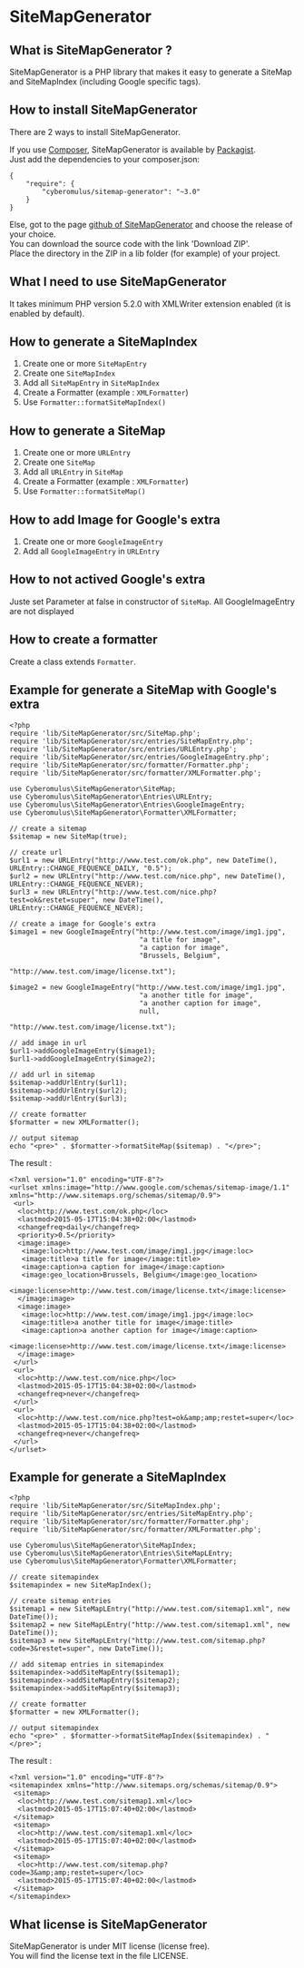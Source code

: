 # SiteMapGenerator

## What is SiteMapGenerator ? 
SiteMapGenerator is a PHP library that makes it easy to generate a SiteMap and SiteMapIndex (including Google specific tags).

## How to install SiteMapGenerator
There are 2 ways to install SiteMapGenerator.

If you use [Composer](https://getcomposer.org/), SiteMapGenerator is available by [Packagist](https://packagist.org).  
Just add the dependencies to your composer.json:  
	
	{
		"require": {
            "cyberomulus/sitemap-generator": "~3.0"
        }
    }
	
Else, got to the page [github of SiteMapGenerator](https://github.com/cyberomulus/SiteMapGenerator) and choose the release of your choice.  
You can download the source code with the link 'Download ZIP'.  
Place the directory in the ZIP in a lib folder (for example) of your project.

## What I need to use SiteMapGenerator

It takes minimum PHP version 5.2.0 with XMLWriter extension enabled (it is enabled by default).

## How to generate a SiteMapIndex

1. Create one or more `SiteMapEntry`
2. Create one `SiteMapIndex`
3. Add all `SiteMapEntry` in `SiteMapIndex`
4. Create a Formatter (example : `XMLFormatter`)
5. Use `Formatter::formatSiteMapIndex()`

## How to generate a SiteMap

1. Create one or more `URLEntry`
2. Create one `SiteMap`
3. Add all `URLEntry` in `SiteMap`
4. Create a Formatter (example : `XMLFormatter`)
5. Use `Formatter::formatSiteMap()`

## How to add Image for Google's extra

1. Create one or more `GoogleImageEntry`
2. Add all `GoogleImageEntry` in `URLEntry`

## How to not actived Google's extra

Juste set Parameter at false in constructor of `SiteMap`.
All GoogleImageEntry are not displayed

## How to create a formatter

Create a class extends `Formatter`.


## Example for generate a SiteMap with Google's extra

	<?php
	require 'lib/SiteMapGenerator/src/SiteMap.php';
	require 'lib/SiteMapGenerator/src/entries/SiteMapEntry.php';
	require 'lib/SiteMapGenerator/src/entries/URLEntry.php';
	require 'lib/SiteMapGenerator/src/entries/GoogleImageEntry.php';
	require 'lib/SiteMapGenerator/src/formatter/Formatter.php';
	require 'lib/SiteMapGenerator/src/formatter/XMLFormatter.php';
	
	use Cyberomulus\SiteMapGenerator\SiteMap;
	use Cyberomulus\SiteMapGenerator\Entries\URLEntry;
	use Cyberomulus\SiteMapGenerator\Entries\GoogleImageEntry;
	use Cyberomulus\SiteMapGenerator\Formatter\XMLFormatter;
	
	// create a sitemap
	$sitemap = new SiteMap(true);
	
	// create url
	$url1 = new URLEntry("http://www.test.com/ok.php", new DateTime(), URLEntry::CHANGE_FEQUENCE_DAILY, "0.5");
	$url2 = new URLEntry("http://www.test.com/nice.php", new DateTime(), URLEntry::CHANGE_FEQUENCE_NEVER);
	$url3 = new URLEntry("http://www.test.com/nice.php?test=ok&restet=super", new DateTime(), URLEntry::CHANGE_FEQUENCE_NEVER);
	
	// create a image for Google's extra
	$image1 = new GoogleImageEntry("http://www.test.com/image/img1.jpg", 
									"a title for image", 
									"a caption for image", 
									"Brussels, Belgium", 
									"http://www.test.com/image/license.txt");
	
	$image2 = new GoogleImageEntry("http://www.test.com/image/img1.jpg",
									"a another title for image",
									"a another caption for image",
									null,
									"http://www.test.com/image/license.txt");
	
	// add image in url
	$url1->addGoogleImageEntry($image1);
	$url1->addGoogleImageEntry($image2);
	
	// add url in sitemap
	$sitemap->addUrlEntry($url1);
	$sitemap->addUrlEntry($url2);
	$sitemap->addUrlEntry($url3);
	
	// create formatter
	$formatter = new XMLFormatter();
	
	// output sitemap
	echo "<pre>" . $formatter->formatSiteMap($sitemap) . "</pre>";

The result :
	
	<?xml version="1.0" encoding="UTF-8"?>
	<urlset xmlns:image="http://www.google.com/schemas/sitemap-image/1.1" xmlns="http://www.sitemaps.org/schemas/sitemap/0.9">
	 <url>
	  <loc>http://www.test.com/ok.php</loc>
	  <lastmod>2015-05-17T15:04:38+02:00</lastmod>
	  <changefreq>daily</changefreq>
	  <priority>0.5</priority>
	  <image:image>
	   <image:loc>http://www.test.com/image/img1.jpg</image:loc>
	   <image:title>a title for image</image:title>
	   <image:caption>a caption for image</image:caption>
	   <image:geo_location>Brussels, Belgium</image:geo_location>
	   <image:license>http://www.test.com/image/license.txt</image:license>
	  </image:image>
	  <image:image>
	   <image:loc>http://www.test.com/image/img1.jpg</image:loc>
	   <image:title>a another title for image</image:title>
	   <image:caption>a another caption for image</image:caption>
	   <image:license>http://www.test.com/image/license.txt</image:license>
	  </image:image>
	 </url>
	 <url>
	  <loc>http://www.test.com/nice.php</loc>
	  <lastmod>2015-05-17T15:04:38+02:00</lastmod>
	  <changefreq>never</changefreq>
	 </url>
	 <url>
	  <loc>http://www.test.com/nice.php?test=ok&amp;amp;restet=super</loc>
	  <lastmod>2015-05-17T15:04:38+02:00</lastmod>
	  <changefreq>never</changefreq>
	 </url>
	</urlset>

## Example for generate a SiteMapIndex
	<?php
	require 'lib/SiteMapGenerator/src/SiteMapIndex.php';
	require 'lib/SiteMapGenerator/src/entries/SiteMapEntry.php';
	require 'lib/SiteMapGenerator/src/formatter/Formatter.php';
	require 'lib/SiteMapGenerator/src/formatter/XMLFormatter.php';
	
	use Cyberomulus\SiteMapGenerator\SiteMapIndex;
	use Cyberomulus\SiteMapGenerator\Entries\SiteMapLEntry;
	use Cyberomulus\SiteMapGenerator\Formatter\XMLFormatter;
	
	// create sitemapindex
	$sitemapindex = new SiteMapIndex();
	
	// create sitemap entries
	$sitemap1 = new SiteMapLEntry("http://www.test.com/sitemap1.xml", new DateTime());
	$sitemap2 = new SiteMapLEntry("http://www.test.com/sitemap1.xml", new DateTime());
	$sitemap3 = new SiteMapLEntry("http://www.test.com/sitemap.php?code=3&restet=super", new DateTime());
	
	// add sitemap entries in sitemapindex
	$sitemapindex->addSiteMapEntry($sitemap1);
	$sitemapindex->addSiteMapEntry($sitemap2);
	$sitemapindex->addSiteMapEntry($sitemap3);
	
	// create formatter
	$formatter = new XMLFormatter();
	
	// output sitemapindex
	echo "<pre>" . $formatter->formatSiteMapIndex($sitemapindex) . "</pre>";

The result :

	<?xml version="1.0" encoding="UTF-8"?>
	<sitemapindex xmlns="http://www.sitemaps.org/schemas/sitemap/0.9">
	 <sitemap>
	  <loc>http://www.test.com/sitemap1.xml</loc>
	  <lastmod>2015-05-17T15:07:40+02:00</lastmod>
	 </sitemap>
	 <sitemap>
	  <loc>http://www.test.com/sitemap1.xml</loc>
	  <lastmod>2015-05-17T15:07:40+02:00</lastmod>
	 </sitemap>
	 <sitemap>
	  <loc>http://www.test.com/sitemap.php?code=3&amp;amp;restet=super</loc>
	  <lastmod>2015-05-17T15:07:40+02:00</lastmod>
	 </sitemap>
	</sitemapindex>

## What license is SiteMapGenerator
SiteMapGenerator is under MIT license (license free).  
You will find the license text in the file LICENSE.